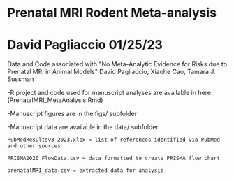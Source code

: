 # Prenatal MRI Rodent Meta-analysis
# David Pagliaccio 01/25/23


Data and Code associated with "No Meta-Analytic Evidence for Risks due to Prenatal MRI in Animal Models"
David Pagliaccio, Xiaohe Cao, Tamara J. Sussman

-R project and code used for manuscript analyses are available in here (PrenatalMRI_MetaAnalysis.Rmd)

-Manuscript figures are in the figs/ subfolder

-Manuscript data are available in the data/ subfolder 

    PubMedResultsv3_2023.xlsx = list of references identified via PubMed and other sources
    
    PRISMA2020_FlowData.csv = data formatted to create PRISMA flow chart
    
    prenatalMRI_data.csv = extracted data for analysis
    
    
